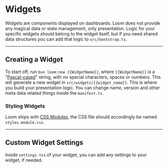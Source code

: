 # Widgets

Widgets are components displayed on dashboards. Loom does not provide any magical data or state management, only presentation. Logic for your specific widgets _should_ belong to the widget itself, but if you need shared data structures you can add that logic to `src/bootstrap.ts`.

---

## Creating a Widget

To start off, run `bun loom:new {{WidgetName}}`, where `{{WidgetName}}` is a "[Pascal-cased](https://en.wikipedia.org/wiki/Camel_case)" string, with no special characters, spaces or numbers. This will generate a new widget in `src/widgets/{{widget_name}}`. This is where you build your presentation logic. You can change name, version and other meta data related things inside the `manifest.ts`.

### Styling Widgets

Loom ships with [CSS Modules](https://css-tricks.com/css-modules-part-1-need/), the CSS file should accordingly be named `styles.module.css`.

---

## Custom Widget Settings

Inside `settings.tsx` of your widget, you can add any settings to your widget, if needed.
